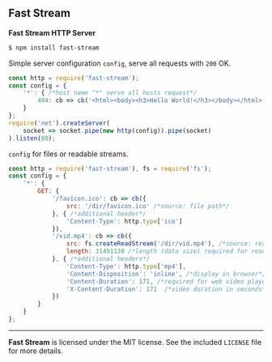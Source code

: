 ## Fast Stream

**Fast Stream HTTP Server**

```sh
$ npm install fast-stream
```
Simple server configuration `config`, serve all requests with `200` OK.
```js
const http = require('fast-stream');
const config = {
    '*': { /*host name "*" serve all hosts request*/
        404: cb => cb('<html><body><h3>Hello World!</h3></body></html>', null, 200)
    }
};
require('net').createServer(
    socket => socket.pipe(new http(config)).pipe(socket)
).listen(80);
```
`config` for files or readable streams.
```js
const http = require('fast-stream'), fs = require('fs');
const config = {
    '*': {
        GET: {
            '/favicon.ico': cb => cb({
                src: '/dir/favicon.ico' /*source: file path*/
            }, { /*additional header*/
                'Content-Type': http.type['ico']
            }),
            '/vid.mp4': cb => cb({
                src: fs.createReadStream('/dir/vid.mp4'), /*source: readable stream*/
                length: 31491130 /*length (data size) required for readable stream*/
            }, { /*additional headers*/
                'Content-Type': http.type['mp4'],
                'Content-Disposition': 'inline', /*display in browser*/
                'Content-Duration': 171, /*required for web video player*/
                'X-Content-Duration': 171  /*video duration in seconds*/
            })
        }
    }
};
```
--------------------------------------------------------
**Fast Stream** is licensed under the MIT license. See the included `LICENSE` file for more details.
